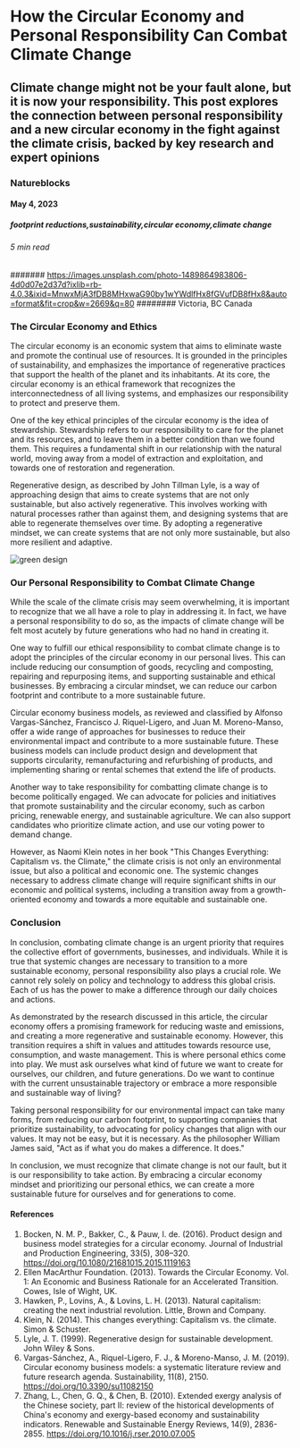 # How the Circular Economy and Personal Responsibility Can Combat Climate Change
## Climate change might not be your fault alone, but it is now your responsibility. This post explores the connection between personal responsibility and a new circular economy in the fight against the climate crisis, backed by key research and expert opinions
### Natureblocks
#### May 4, 2023
##### footprint reductions,sustainability,circular economy,climate change
###### 5 min read
####### https://images.unsplash.com/photo-1489864983806-4d0d07e2d37d?ixlib=rb-4.0.3&ixid=MnwxMjA3fDB8MHxwaG90by1wYWdlfHx8fGVufDB8fHx8&auto=format&fit=crop&w=2669&q=80
######## Victoria, BC Canada


### The Circular Economy and Ethics
The circular economy is an economic system that aims to eliminate waste and promote the continual use of resources. It is grounded in the principles of sustainability, and emphasizes the importance of regenerative practices that support the health of the planet and its inhabitants. At its core, the circular economy is an ethical framework that recognizes the interconnectedness of all living systems, and emphasizes our responsibility to protect and preserve them.

One of the key ethical principles of the circular economy is the idea of stewardship. Stewardship refers to our responsibility to care for the planet and its resources, and to leave them in a better condition than we found them. This requires a fundamental shift in our relationship with the natural world, moving away from a model of extraction and exploitation, and towards one of restoration and regeneration.

Regenerative design, as described by John Tillman Lyle, is a way of approaching design that aims to create systems that are not only sustainable, but also actively regenerative. This involves working with natural processes rather than against them, and designing systems that are able to regenerate themselves over time. By adopting a regenerative mindset, we can create systems that are not only more sustainable, but also more resilient and adaptive.

![green design](https://images.unsplash.com/photo-1548559437-48eb09e4d679?ixlib=rb-4.0.3&ixid=MnwxMjA3fDB8MHxwaG90by1wYWdlfHx8fGVufDB8fHx8&auto=format&fit=crop&w=2670&q=80)

### Our Personal Responsibility to Combat Climate Change
While the scale of the climate crisis may seem overwhelming, it is important to recognize that we all have a role to play in addressing it. In fact, we have a personal responsibility to do so, as the impacts of climate change will be felt most acutely by future generations who had no hand in creating it.

One way to fulfill our ethical responsibility to combat climate change is to adopt the principles of the circular economy in our personal lives. This can include reducing our consumption of goods, recycling and composting, repairing and repurposing items, and supporting sustainable and ethical businesses. By embracing a circular mindset, we can reduce our carbon footprint and contribute to a more sustainable future.

Circular economy business models, as reviewed and classified by Alfonso Vargas-Sánchez, Francisco J. Riquel-Ligero, and Juan M. Moreno-Manso, offer a wide range of approaches for businesses to reduce their environmental impact and contribute to a more sustainable future. These business models can include product design and development that supports circularity, remanufacturing and refurbishing of products, and implementing sharing or rental schemes that extend the life of products.

Another way to take responsibility for combatting climate change is to become politically engaged. We can advocate for policies and initiatives that promote sustainability and the circular economy, such as carbon pricing, renewable energy, and sustainable agriculture. We can also support candidates who prioritize climate action, and use our voting power to demand change.

However, as Naomi Klein notes in her book "This Changes Everything: Capitalism vs. the Climate," the climate crisis is not only an environmental issue, but also a political and economic one. The systemic changes necessary to address climate change will require significant shifts in our economic and political systems, including a transition away from a growth-oriented economy and towards a more equitable and sustainable one.

### Conclusion
In conclusion, combating climate change is an urgent priority that requires the collective effort of governments, businesses, and individuals. While it is true that systemic changes are necessary to transition to a more sustainable economy, personal responsibility also plays a crucial role. We cannot rely solely on policy and technology to address this global crisis. Each of us has the power to make a difference through our daily choices and actions.

As demonstrated by the research discussed in this article, the circular economy offers a promising framework for reducing waste and emissions, and creating a more regenerative and sustainable economy. However, this transition requires a shift in values and attitudes towards resource use, consumption, and waste management. This is where personal ethics come into play. We must ask ourselves what kind of future we want to create for ourselves, our children, and future generations. Do we want to continue with the current unsustainable trajectory or embrace a more responsible and sustainable way of living?

Taking personal responsibility for our environmental impact can take many forms, from reducing our carbon footprint, to supporting companies that prioritize sustainability, to advocating for policy changes that align with our values. It may not be easy, but it is necessary. As the philosopher William James said, "Act as if what you do makes a difference. It does."

In conclusion, we must recognize that climate change is not our fault, but it is our responsibility to take action. By embracing a circular economy mindset and prioritizing our personal ethics, we can create a more sustainable future for ourselves and for generations to come.

#### References
1. Bocken, N. M. P., Bakker, C., & Pauw, I. de. (2016). Product design and business model strategies for a circular economy. Journal of Industrial and Production Engineering, 33(5), 308–320. https://doi.org/10.1080/21681015.2015.1119163
2. Ellen MacArthur Foundation. (2013). Towards the Circular Economy. Vol. 1: An Economic and Business Rationale for an Accelerated Transition. Cowes, Isle of Wight, UK.
3. Hawken, P., Lovins, A., & Lovins, L. H. (2013). Natural capitalism: creating the next industrial revolution. Little, Brown and Company.
4. Klein, N. (2014). This changes everything: Capitalism vs. the climate. Simon & Schuster.
5. Lyle, J. T. (1999). Regenerative design for sustainable development. John Wiley & Sons.
6. Vargas-Sánchez, A., Riquel-Ligero, F. J., & Moreno-Manso, J. M. (2019). Circular economy business models: a systematic literature review and future research agenda. Sustainability, 11(8), 2150. https://doi.org/10.3390/su11082150
7. Zhang, L., Chen, G. Q., & Chen, B. (2010). Extended exergy analysis of the Chinese society, part II: review of the historical developments of China's economy and exergy-based economy and sustainability indicators. Renewable and Sustainable Energy Reviews, 14(9), 2836-2855. https://doi.org/10.1016/j.rser.2010.07.005
